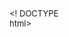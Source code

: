 <! DOCTYPE html>
<!DOCTYPE html>
<html>
<head>
	<title>New Face</title>
	<style type="text/css">
		input[type=text] {
  width: 300px;
  box-sizing: border-box;
  border: 2px solid #ccc;
  border-radius: 5px;
  font-size: 16px;
  background-color: white; 
  padding: 12px 20px 12px 40px;
  margin: 10px;
  margin-left: 300px;
  }
  input[type=checkbox] {
  	margin-left: 300px;
  	font-size: 16px;
  }
  p{
  	margin-left: 400px;
  	font-size: 13px;
  	margin-top: 5px;
  }

	h2  {color:  #FF3300; 
		margin-left: 320px;
		margin-top: 50px;
		margin-bottom: 5px;
		font-size: 30px;
		}

	h3{
		background-color: grey;
		margin-left: 300px;
		color: white;
		width: 285px;
		border: 1px;
 		border-radius: 5px;
 		padding: 8px;

	}
	h4{
		background-color: #FF3300;
		margin-left: 300px;
		color: white;
		width: 285px;
		border: 1px;
 		border-radius: 5px;
 		padding: 8px;
	}

	h5:before {
		margin-left: 300px;
		width: 110px;
		content:"";
		height: 1px;
		display: block;
		background: black;
		margin-bottom: -8px;	
 	}

 	h5:after {
		margin-left: 490px;
		width: 110px;
		content:"";
		height: 1px;
		display: block;
		background: black;	
		margin-top: -7px;	
 	}
 	hr {
 		margin-left: 270px;
		width: 370px;
 	}
 	div {
 			background-color: white;
 			border: 2px solid grey;
 			border-width: 5px;
 			margin: 400px;
 			margin-left: 100px;

 	}
 	img{
 		margin-left: 290px;
 		margin-bottom: -50px;
 	}

	</style>
</head>
<body>
	<div>
		<img src="Hello-Bar.png">
		<h2>Create free account</h2>
		<form>
			<input type="text" name="your website" placeholder="Your website URL"><br>
			<input type="text" name="your email" placeholder="Your Email"><br>
			<input type="text" name="your website" placeholder="Password"><br>
			<input type="checkbox" name="agreement" value="agreement"><font size="2px"> I agree to the Bar <font color=" #FF3300">Terms of Use </font> & <font color=" #FF3300">Privacy Policy</font></font>
		</form>
		<h3 align="center">Create free account</h3>
		<h5>&nbsp;&nbsp;&nbsp;&nbsp;&nbsp;&nbsp;&nbsp;&nbsp;&nbsp;&nbsp;&nbsp;&nbsp;&nbsp;&nbsp;&nbsp;&nbsp;&nbsp;&nbsp;&nbsp;&nbsp;&nbsp;&nbsp;&nbsp;&nbsp;&nbsp;&nbsp;&nbsp;&nbsp;&nbsp;&nbsp;&nbsp;&nbsp;&nbsp;&nbsp;&nbsp;&nbsp;&nbsp;&nbsp;&nbsp;&nbsp;&nbsp;&nbsp;&nbsp;&nbsp;&nbsp;&nbsp;&nbsp;&nbsp;&nbsp;&nbsp;&nbsp;&nbsp;&nbsp;&nbsp;&nbsp;&nbsp;&nbsp;&nbsp;&nbsp;&nbsp;&nbsp;&nbsp;&nbsp;&nbsp;&nbsp;&nbsp;&nbsp;&nbsp;&nbsp;&nbsp;&nbsp;&nbsp;&nbsp;&nbsp;&nbsp;&nbsp;&nbsp;&nbsp;&nbsp;&nbsp;&nbsp;&nbsp;&nbsp;&nbsp;&nbsp;&nbsp;&nbsp;&nbsp;&nbsp;&nbsp;&nbsp;&nbsp;&nbsp;&nbsp;&nbsp;&nbsp;&nbsp;&nbsp;&nbsp;&nbsp;&nbsp;&nbsp;&nbsp;&nbsp;&nbsp;&nbsp;&nbsp;&nbsp;&nbsp;&nbsp;&nbsp;&nbsp;&nbsp;&nbsp;&nbsp;&nbsp;&nbsp;&nbsp;&nbsp;&nbsp;&nbsp;&nbsp;&nbsp;&nbsp;&nbsp;&nbsp;&nbsp;&nbsp;&nbsp;&nbsp;&nbsp;&nbsp;&nbsp;OR</h5>
		<h4 align="center">Use Google Account</h4>
		<p><font color="#FF3300"> Already a user? Sign in</p></font>
		<p><font color="#FF3300">&nbsp;&nbsp;&nbsp;&nbsp;&nbsp;&nbsp;&nbsp;Forgot email?</p></font>
		<p><font color="#FF3300"> Forgot your password?</p></font>
		<hr>
	</div>
</body>
</html> 
